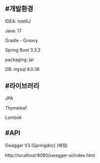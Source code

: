 #개발환경
---
IDEA: IntelliJ

Java: 17

Gradle - Groovy

Spring Boot 3.3.2

packaging: jar

DB: mysql 8.0.36

#라이브러리
---
JPA

Thymeleaf

Lombok

#API
---
Swagger V3 (Springdoc) (예정)

http://localhost:8080/swagger-ui/index.html
